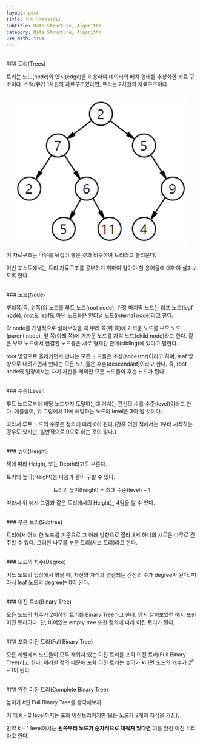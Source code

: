 ```yaml
---
layout: post
title: 트리(Trees)(1)
subtitle: Data Structure, Algorithm
category: Data Structure, Algorithm
use_math: true
---
```


<br>
### 트리(Trees)

트리는 노드(node)와 엣지(edge)을 이용하여 데이터의 배치 형태를 추상화한 자료 구조이다. 스택/큐가 1차원의 자료구조였다면, 트리는 2차원의 자료구조이다.

<br>
<center><img src = '/post_img/191126/image1.png' width="450"/></center>

이 자료구조는 나무를 뒤집어 놓은 것과 비슷하여 트리라고 불리운다.

이번 포스트에서는 트리 자료구조를 공부하기 위하여 알아야 할 용어들에 대하여 살펴보도록 한다.

<br>
### 노드(Node)

뿌리쪽(즉, 위쪽)의 노드를 루트 노드(root node), 가장 마지막 노드는 리프 노드(leaf node), root도 leaf도 아닌 노드들은 인터널 노드(internal node)라고 한다.

각 node를 개별적으로 살펴보았을 때 뿌리 쪽(위 쪽)에 가까운 노드를 부모 노드(parent node), 잎 쪽(아래 쪽)에 가까운 노드를 자식 노드(child node)라고 한다. 같은 부모 노드에서 연결된 노드들은 서로 형제간 관계(sibling)에 있다고 말한다.

root 방향으로 올라가면서 만나는 모든 노드들은 조상(ancestor)이라고 하며, leaf 방향으로 내려가면서 만나는 모든 노드들은 후손(descendant)이라고 한다. 즉, root node의 입장에서는 자기 자신을 제외한 모든 노드들이 후손 노드가 된다.

<br>
### 수준(Level)

루트 노드로부터 해당 노드까지 도달하는데 거치는 간선의 수를 수준(level)이라고 한다. 예를들어, 위 그림에서 $11$에 해당하는 노드의 level은 3이 될 것이다.

따라서 루트 노드의 수준은 정의에 따라 0이 된다.(간혹 어떤 책에서는 1부터 시작하는 경우도 있지만, 일반적으로 0으로 하는 것이 맞다.)

<br>
### 높이(Height)

책에 따라 Height, 또는 Depth라고도 부른다.

트리의 높이(Height)는 다음과 같이 구할 수 있다.

$$ \text{트리의 높이(height)} = \text{최대 수준(level)} + 1$$

따라서 위 예시 그림과 같은 트리에서의 Height는 4임을 알 수 있다.

<br>
### 부분 트리(Subtree)

트리에서 어느 한 노드를 기준으로 그 아래 방향으로 잘라내서 하나의 새로운 나무로 간주할 수 있다. 그러한 나무를 부분 트리(서브 트리)라고 한다.

<br>
### 노드의 차수(Degree)

어느 노드의 입장에서 봤을 때, 자신의 자식과 연결되는 간선의 수가 degree가 된다. 따라서 leaf 노드의 degree는 0이 된다.

<br>
### 이진 트리(Binary Tree)

모든 노드의 차수가 2이하인 트리를 Binary Tree라고 한다. 앞서 살펴보았던 예시 또한 이진 트리이다. 단, 비어있는 empty tree 또한 정의에 따라 이진 트리가 된다.

<br>
### 포화 이진 트리(Full Binary Tree)

모든 레벨에서 노드들이 모두 채워져 있는 이진 트리를 포화 이진 트리(Full Binary Tree)라고 한다. 이러한 정의 때문에 포화 이진 트리는 높이가 $k$라면 노드의 개수가 $2^k -1$이 된다.

<br>
### 완전 이진 트리(Complete Binary Tree)

높이가 $k$인 Full Binary Tree를 생각해보자.

이 때 $k-2$ level까지는 포화 이진트리이지만(모든 노드가 2개의 자식을 가짐),

만약 $k-1$ level에서는 __왼쪽부터 노드가 순차적으로 채워져 있다면__ 이를 완전 이진 트리라고 한다.


<br>
<br>
